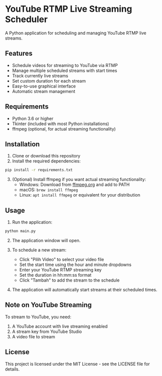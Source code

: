 # YouTube RTMP Live Streaming Scheduler

A Python application for scheduling and managing YouTube RTMP live streams.

## Features

- Schedule videos for streaming to YouTube via RTMP
- Manage multiple scheduled streams with start times
- Track currently live streams
- Set custom duration for each stream
- Easy-to-use graphical interface
- Automatic stream management

## Requirements

- Python 3.6 or higher
- Tkinter (included with most Python installations)
- ffmpeg (optional, for actual streaming functionality)

## Installation

1. Clone or download this repository
2. Install the required dependencies:

```bash
pip install -r requirements.txt
```

3. (Optional) Install ffmpeg if you want actual streaming functionality:
   - Windows: Download from [ffmpeg.org](https://ffmpeg.org/download.html) and add to PATH
   - macOS: `brew install ffmpeg`
   - Linux: `apt install ffmpeg` or equivalent for your distribution

## Usage

1. Run the application:

```bash
python main.py
```

2. The application window will open.
3. To schedule a new stream:
   - Click "Pilih Video" to select your video file
   - Set the start time using the hour and minute dropdowns
   - Enter your YouTube RTMP streaming key
   - Set the duration in hh:mm:ss format
   - Click "Tambah" to add the stream to the schedule

4. The application will automatically start streams at their scheduled times.

## Note on YouTube Streaming

To stream to YouTube, you need:
1. A YouTube account with live streaming enabled
2. A stream key from YouTube Studio
3. A video file to stream

## License

This project is licensed under the MIT License - see the LICENSE file for details.